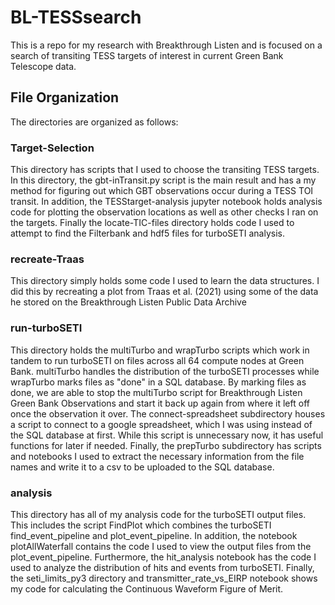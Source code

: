 # BL-TESSsearch

This is a repo for my research with Breakthrough Listen and is focused on a search of transiting TESS targets of interest in current Green Bank Telescope data.

## File Organization
The directories are organized as follows:

### Target-Selection
This directory has scripts that I used to choose the transiting TESS targets. In this directory, the gbt-inTransit.py script is the main result and has a my method for figuring out which GBT observations occur during a TESS TOI transit. In addition, the TESStarget-analysis jupyter notebook holds analysis code for plotting the observation locations as well as other checks I ran on the targets. Finally the locate-TIC-files directory holds code I used to attempt to find the Filterbank and hdf5 files for turboSETI analysis.

### recreate-Traas
This directory simply holds some code I used to learn the data structures. I did this by recreating a plot from Traas et al. (2021) using some of the data he stored on the Breakthrough Listen Public Data Archive

### run-turboSETI
This directory holds the multiTurbo and wrapTurbo scripts which work in tandem to run turboSETI on files across all 64 compute nodes at Green Bank. multiTurbo handles the distribution of the turboSETI processes while wrapTurbo marks files as "done" in a SQL database. By marking files as done, we are able to  stop the multiTurbo script for Breakthrough Listen Green Bank Observations and start it back up again from where it left off once the observation it over. The connect-spreadsheet subdirectory houses a script to connect to a google spreadsheet, which I was using instead of the SQL database at first. While this script is unnecessary now, it has useful functions for later if needed. Finally, the prepTurbo subdirectory has scripts and notebooks I used to extract the necessary information from the file names and write it to a csv to be uploaded to the SQL database.

### analysis
This directory has all of my analysis code for the turboSETI output files. This includes the script FindPlot which combines the turboSETI find_event_pipeline and plot_event_pipeline. In addition, the notebook plotAllWaterfall contains the code I used to view the output files from the plot_event_pipeline. Furthermore, the hit_analysis notebook has the code I used to analyze the distribution of hits and events from turboSETI. Finally, the seti_limits_py3 directory and transmitter_rate_vs_EIRP notebook shows my code for calculating the Continuous Waveform Figure of Merit.
